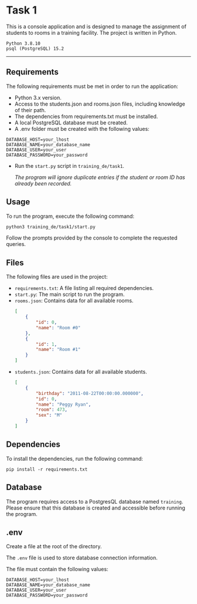 # Task 1
This is a console application and is designed to manage the assignment of students to rooms in a training facility. The project is written in Python.
```
Python 3.8.10
psql (PostgreSQL) 15.2
```
---
## Requirements
The following requirements must be met in order to run the application:

* Python 3.x version.
* Access to the students.json and rooms.json files, including knowledge of their path.
* The dependencies from requirements.txt must be installed.
* A local PostgreSQL database must be created.
* A .env folder must be created with the following values:

```.env
DATABASE_HOST=your_lhost
DATABASE_NAME=your_database_name
DATABASE_USER=your_user
DATABASE_PASSWORD=your_password
```

* Run the ```start.py``` script in ```training_de/task1```.


  <em>The program will ignore duplicate entries if the student or room ID has already been recorded.</em>

## Usage
To run the program, execute the following command:

```bash
python3 training_de/task1/start.py
```
Follow the prompts provided by the console to complete the requested queries.


## Files
The following files are used in the project:

* ```requirements.txt```: A file listing all required dependencies.
* ```start.py```: The main script to run the program.
* ```rooms.json```: Contains data for all available rooms.
    ```json 
    [
        {
            "id": 0,
            "name": "Room #0"
        },
        {
            "id": 1,
            "name": "Room #1"
        }
    ]
    ```
* ```students.json```: Contains data for all available students.
    ```json lines
    [
        {
            "birthday": "2011-08-22T00:00:00.000000",
            "id": 0,
            "name": "Peggy Ryan",
            "room": 473,
            "sex": "M"
        }
    ]
    ```

## Dependencies
To install the dependencies, run the following command:
```
pip install -r requirements.txt
```
## Database
The program requires access to a PostgresQL database named ```training```. Please ensure that this database is created and accessible before running the program.

## .env 
Create a file at the root of the directory.

The ```.env``` file is used to store database connection information.

The file must contain the following values:

```
DATABASE_HOST=your_lhost
DATABASE_NAME=your_database_name
DATABASE_USER=your_user
DATABASE_PASSWORD=your_password
```
